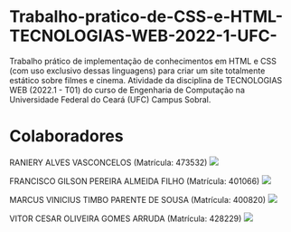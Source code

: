 # Trabalho-pratico-de-CSS-e-HTML-TECNOLOGIAS-WEB-2022-1-UFC-
Trabalho prático de implementação de conhecimentos em HTML e CSS (com uso exclusivo dessas linguagens) para criar um site totalmente estático sobre filmes e cinema. Atividade da disciplina de TECNOLOGIAS WEB (2022.1 - T01) do curso de Engenharia de Computação na Universidade Federal do Ceará (UFC) Campus Sobral.

# Colaboradores

RANIERY ALVES VASCONCELOS (Matrícula: 473532) <a href = "mailto:ranieryvasconcelos@gmail.com"><img src="https://img.shields.io/badge/-Gmail-%23333?style=for-the-badge&logo=gmail&logoColor=white" target="_blank"></a>

FRANCISCO GILSON PEREIRA ALMEIDA FILHO (Matrícula: 401066) <a href = "mailto:gfrobotica@gmail.com"><img src="https://img.shields.io/badge/-Gmail-%23333?style=for-the-badge&logo=gmail&logoColor=white" target="_blank"></a>

MARCUS VINICIUS TIMBO PARENTE DE SOUSA (Matrícula: 400820) <a href = "mailto:mvparente@alu.ufc.br"><img src="https://img.shields.io/badge/-Gmail-%23333?style=for-the-badge&logo=gmail&logoColor=white" target="_blank"></a>

VITOR CESAR OLIVEIRA GOMES ARRUDA (Matrícula: 428229) <a href = "mailto:vitor18cesar1@gmail.com"><img src="https://img.shields.io/badge/-Gmail-%23333?style=for-the-badge&logo=gmail&logoColor=white" target="_blank"></a>
